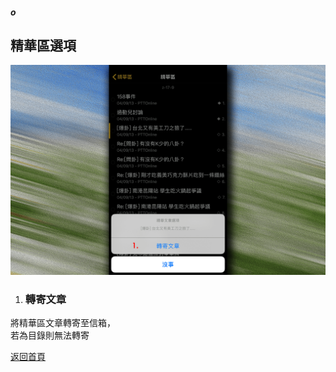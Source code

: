 ##### o
## 精華區選項

![Image of Archive Options](../v1/images/archive_options.png) 

1. ### 轉寄文章
將精華區文章轉寄至信箱，  
若為目錄則無法轉寄  
  
[返回首頁](https://kimieno.github.io/ios.pitt) 